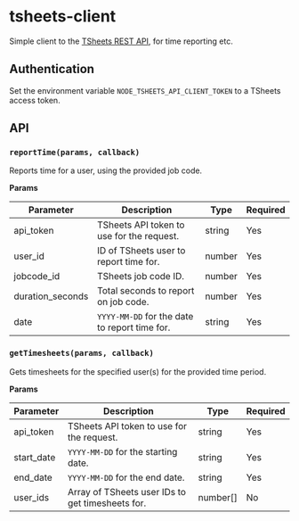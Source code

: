 # tsheets-client
Simple client to the [TSheets REST API](http://developers.tsheets.com/docs/api/), for time reporting etc.

## Authentication
Set the environment variable `NODE_TSHEETS_API_CLIENT_TOKEN` to a TSheets access token.

## API

### `reportTime(params, callback)`

Reports time for a user, using the provided job code.

**Params**

| Parameter        | Description                                   | Type   | Required |
|------------------|-----------------------------------------------|--------|----------|
| api_token        | TSheets API token to use for the request.     | string | Yes      |
| user_id          | ID of TSheets user to report time for.        | number | Yes      |
| jobcode_id       | TSheets job code ID.                          | number | Yes      |
| duration_seconds | Total seconds to report on job code.          | number | Yes      |
| date             | `YYYY-MM-DD` for the date to report time for. | string | Yes      |



### `getTimesheets(params, callback)`

Gets timesheets for the specified user(s) for the provided time period.

**Params**

| Parameter  | Description                                      | Type     | Required |
|------------|--------------------------------------------------|----------|----------|
| api_token  | TSheets API token to use for the request.        | string   | Yes      |
| start_date | `YYYY-MM-DD` for the starting date.              | string   | Yes      |
| end_date   | `YYYY-MM-DD` for the end date.                   | string   | Yes      |
| user_ids   | Array of TSheets user IDs to get timesheets for. | number[] | No       |

